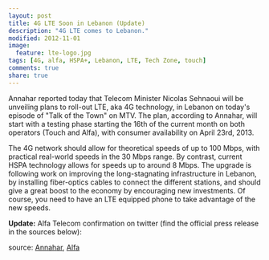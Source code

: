 ```yaml
---
layout: post
title: 4G LTE Soon in Lebanon (Update)
description: "4G LTE comes to Lebanon."
modified: 2012-11-01
image:
  feature: lte-logo.jpg
tags: [4G, alfa, HSPA+, Lebanon, LTE, Tech Zone, touch]
comments: true
share: true
---
```


Annahar reported today that Telecom Minister Nicolas Sehnaoui will be unveiling plans to roll-out LTE, aka 4G technology, in Lebanon on today's episode of "Talk of the Town" on MTV. The plan, according to Annahar, will start with a testing phase starting the 16th of the current month on both operators (Touch and Alfa), with consumer availability on April 23rd, 2013.


<!--- {% tweet https://twitter.com/NicolaSehnaoui/statuses/263745389763653633 align='center' %} -->


The 4G network should allow for theoretical speeds of up to 100 Mbps, with practical real-world speeds in the 30 Mbps range. By contrast, current HSPA technology allows for speeds up to around 8 Mbps. The upgrade is following work on improving the long-stagnating infrastructure in Lebanon, by installing fiber-optics cables to connect the different stations, and should give a great boost to the economy by encouraging new investments. Of course, you need to have an LTE equipped phone to take advantage of the new speeds.


**Update:** Alfa Telecom confirmation on twitter (find the official press release in the sources below):


<!--- {% tweet https://twitter.com/AlfaTelecom/statuses/264015765374652416 align='center' %} -->


source: [Annahar][1], [Alfa][2]

[1]: http://annahar.com/article.php?t=eco&p=2&d=24895
[2]: https://www.alfa.com.lb/press/default.aspx?rand=1082924572